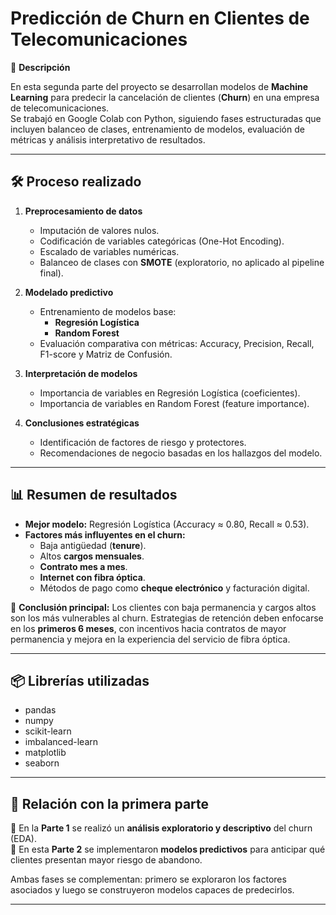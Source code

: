 # Predicción de Churn en Clientes de Telecomunicaciones

📌 **Descripción**

En esta segunda parte del proyecto se desarrollan modelos de **Machine Learning** para predecir la cancelación de clientes (**Churn**) en una empresa de telecomunicaciones.  
Se trabajó en Google Colab con Python, siguiendo fases estructuradas que incluyen balanceo de clases, entrenamiento de modelos, evaluación de métricas y análisis interpretativo de resultados.

---

## 🛠 Proceso realizado

1. **Preprocesamiento de datos**  
   - Imputación de valores nulos.  
   - Codificación de variables categóricas (One-Hot Encoding).  
   - Escalado de variables numéricas.  
   - Balanceo de clases con **SMOTE** (exploratorio, no aplicado al pipeline final).  

2. **Modelado predictivo**  
   - Entrenamiento de modelos base:  
     - **Regresión Logística**  
     - **Random Forest**  
   - Evaluación comparativa con métricas: Accuracy, Precision, Recall, F1-score y Matriz de Confusión.  

3. **Interpretación de modelos**  
   - Importancia de variables en Regresión Logística (coeficientes).  
   - Importancia de variables en Random Forest (feature importance).  

4. **Conclusiones estratégicas**  
   - Identificación de factores de riesgo y protectores.  
   - Recomendaciones de negocio basadas en los hallazgos del modelo.  

---

## 📊 Resumen de resultados

- **Mejor modelo:** Regresión Logística (Accuracy ≈ 0.80, Recall ≈ 0.53).  
- **Factores más influyentes en el churn:**  
  - Baja antigüedad (**tenure**).  
  - Altos **cargos mensuales**.  
  - **Contrato mes a mes**.  
  - **Internet con fibra óptica**.  
  - Métodos de pago como **cheque electrónico** y facturación digital.  

📌 **Conclusión principal:** Los clientes con baja permanencia y cargos altos son los más vulnerables al churn. Estrategias de retención deben enfocarse en los **primeros 6 meses**, con incentivos hacia contratos de mayor permanencia y mejora en la experiencia del servicio de fibra óptica.  

---

## 📦 Librerías utilizadas

- pandas  
- numpy  
- scikit-learn  
- imbalanced-learn  
- matplotlib  
- seaborn  

---

## 🔗 Relación con la primera parte

📍 En la **Parte 1** se realizó un **análisis exploratorio y descriptivo** del churn (EDA).  
📍 En esta **Parte 2** se implementaron **modelos predictivos** para anticipar qué clientes presentan mayor riesgo de abandono.  

Ambas fases se complementan: primero se exploraron los factores asociados y luego se construyeron modelos capaces de predecirlos.

---
